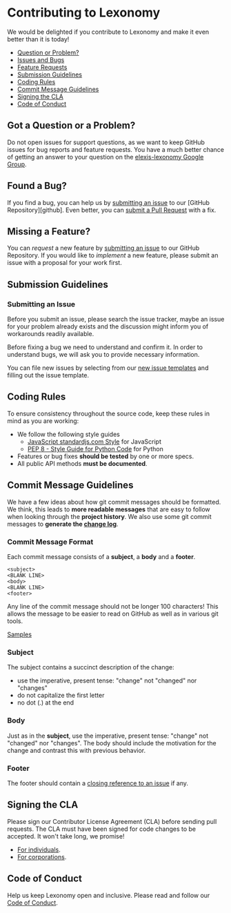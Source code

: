 # Contributing to Lexonomy

We would be delighted if you contribute to Lexonomy and make it even
better than it is today!

- [Question or Problem?](#question)
- [Issues and Bugs](#issue)
- [Feature Requests](#feature)
- [Submission Guidelines](#submit)
- [Coding Rules](#rules)
- [Commit Message Guidelines](#commit)
- [Signing the CLA](#cla)
- [Code of Conduct](#coc)


## <a name="question"></a> Got a Question or a Problem?

Do not open issues for support questions, as we want to keep GitHub
issues for bug reports and feature requests. You have a much better chance of
getting an answer to your question on the [elexis-lexonomy Google
Group][elexis-lexonomy-group].


## <a name="issue"></a> Found a Bug?
If you find a bug, you can help us by [submitting an issue](#submit-issue) to
our [GitHub Repository][github]. Even better, you can [submit a Pull
Request](#submit-pr) with a fix.


## <a name="feature"></a> Missing a Feature?
You can *request* a new feature by [submitting an issue](#submit-issue) to our GitHub
Repository. If you would like to *implement* a new feature, please submit an issue with
a proposal for your work first.

## <a name="submit"></a> Submission Guidelines

### <a name="submit-issue"></a> Submitting an Issue

Before you submit an issue, please search the issue tracker, maybe an issue for
your problem already exists and the discussion might inform you of workarounds
readily available.

Before fixing a bug we need to understand and confirm it. In order to
understand bugs, we will ask you to provide necessary information. 

You can file new issues by selecting from our [new issue
templates](https://github.com/elexis-eu/lexonomy/issues/new/choose) and filling
out the issue template.


## <a name="rules"></a> Coding Rules

To ensure consistency throughout the source code, keep these rules in mind as
you are working:

* We follow the following style guides
  - [JavaScript standardjs.com Style][js-style-guide] for JavaScript
  - [PEP 8 - Style Guide for Python Code][py-style-guide] for Python
* Features or bug fixes **should be tested** by one or more specs.
* All public API methods **must be documented**.


## <a name="commit"></a> Commit Message Guidelines

We have a few ideas about how git commit messages should be formatted. We
think, this leads to **more readable messages** that are easy to follow when
looking through the **project history**. We also use some git commit messages
to **generate the [change log][CHANGELOG]**.

### Commit Message Format
Each commit message consists of a **subject**, a **body** and a **footer**.

```
<subject>
<BLANK LINE>
<body>
<BLANK LINE>
<footer>
```

Any line of the commit message should not be longer 100 characters! This allows
the message to be easier to read on GitHub as well as in various git tools.

[Samples](https://github.com/elexis-eu/lexonomy/commits/master)


### Subject
The subject contains a succinct description of the change:

* use the imperative, present tense: "change" not "changed" nor "changes"
* do not capitalize the first letter
* no dot (.) at the end

### Body
Just as in the **subject**, use the imperative, present tense: "change" not
"changed" nor "changes".  The body should include the motivation for the change
and contrast this with previous behavior.

### Footer
The footer should contain a [closing reference to an
issue](https://help.github.com/articles/closing-issues-via-commit-messages/) if
any.


## <a name="cla"></a> Signing the CLA

Please sign our Contributor License Agreement (CLA) before sending pull
requests. The CLA must have been signed for code changes to be accepted. 
It won't take long, we promise!

* [For individuals][individual-cla].
* [For corporations][corporate-cla].


## <a name="coc"></a> Code of Conduct

Help us keep Lexonomy open and inclusive. Please read and follow our [Code of Conduct][coc].


[elexis-lexonomy-group]: https://groups.google.com/forum/#!forum/elexis-lexonomy
[js-style-guide]: https://standardjs.com/rules.html
[py-style-guide]: https://www.python.org/dev/peps/pep-0008/
[CHANGELOG]: https://github.com/elexis-eu/lexonomy/blob/master/CHANGELOG.md
[individual-cla]: FIXME
[corporate-cla]: FIXME
[coc]: https://github.com/elexis-eu/lexonomy/blob/master/CODE_OF_CONDUCT.md
